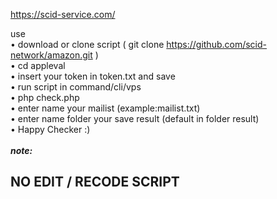 https://scid-service.com/

use <br>
• download or clone script ( git clone https://github.com/scid-network/amazon.git )<br>
• cd appleval<br>
• insert your token in token.txt and save <br>
• run script in command/cli/vps<br>
• php check.php<br>
• enter name your mailist (example:mailist.txt)<br>
• enter name folder your save result (default in folder result)<br>
• Happy Checker :)<br><br>
<b>*note:*</b>
<b><h2>NO EDIT / RECODE SCRIPT </h2></b>
